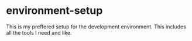 # environment-setup
This is my preffered setup for the development environment. This includes all the tools I need and like.
